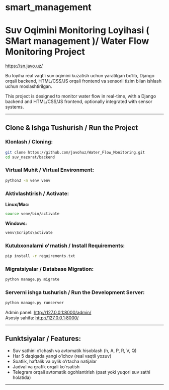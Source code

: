 # smart_management

# Suv Oqimini Monitoring Loyihasi ( SMart management )/ Water Flow Monitoring Project

https://sn.javo.uz/

Bu loyiha real vaqtli suv oqimini kuzatish uchun yaratilgan bo‘lib, Django orqali backend, HTML/CSS/JS orqali frontend va sensorli tizim bilan ishlash uchun moslashtirilgan.

This project is designed to monitor water flow in real-time, with a Django backend and HTML/CSS/JS frontend, optionally integrated with sensor systems.

---

## Clone & Ishga Tushurish / Run the Project

### Klonlash / Cloning:
```bash
git clone https://github.com/javohuz/Water_Flow_Monitoring.git
cd suv_nazorat/backend
```

### Virtual Muhit / Virtual Environment:
```bash
python3 -m venv venv
```

### Aktivlashtirish / Activate:
**Linux/Mac:**
```bash
source venv/bin/activate
```
**Windows:**
```bash
venv\Scripts\activate
```

### Kutubxonalarni o'rnatish / Install Requirements:
```bash
pip install -r requirements.txt
```

### Migratsiyalar / Database Migration:
```bash
python manage.py migrate
```

### Serverni ishga tushurish / Run the Development Server:
```bash
python manage.py runserver
```

Admin panel: http://127.0.0.1:8000/admin/  
Asosiy sahifa: http://127.0.0.1:8000/

---

## Funktsiyalar / Features:

- Suv sathini o‘lchash va avtomatik hisoblash (h, A, P, R, V, Q)
- Har 5 daqiqada yangi o‘lchov (real vaqtli yozuv)
- Soatlik, haftalik va oylik o‘rtacha natijalar
- Jadval va grafik orqali ko‘rsatish
- Telegram orqali avtomatik ogohlantirish (past yoki yuqori suv sathi holatida)

---

